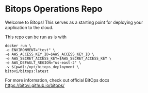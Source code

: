 # Bitops Operations Repo

Welcome to Bitops! This serves as a starting point for deploying your application to the cloud.

This repo can be run as is with
```
docker run \
-e ENVIRONMENT="test" \
-e AWS_ACCESS_KEY_ID=$AWS_ACCESS_KEY_ID \
-e AWS_SECRET_ACCESS_KEY=$AWS_SECRET_ACCESS_KEY \
-e AWS_DEFAULT_REGION="us-east-2" \
-v $(pwd):/opt/bitops_deployment \
bitovi/bitops:latest
```

For more information, check out official BitOps docs https://bitovi.github.io/bitops/